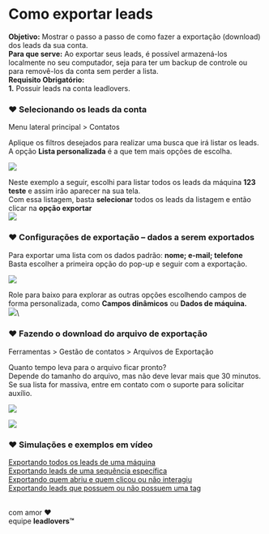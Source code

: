 # Como exportar leads

**Objetivo:** Mostrar o passo a passo de como fazer a exportação (download) dos leads da sua conta.\
**Para que serve:** Ao exportar seus leads, é possível armazená-los localmente no seu computador, seja para ter um backup de controle ou para removê-los da conta sem perder a lista.\
**Requisito Obrigatório:**\
**1.** Possuir leads na conta leadlovers.

### ♥ Selecionando os leads da conta <a href="#listar-leads" id="listar-leads"></a>

Menu lateral principal > Contatos&#x20;

Aplique os filtros desejados para realizar uma busca que irá listar os leads.\
A opção **Lista personalizada** é a que tem mais opções de escolha.

![](https://suporte.love/wp-content/uploads/2020/07/listar-leads.png)

Neste exemplo a seguir, escolhi para listar todos os leads da máquina **123 teste** e assim irão aparecer na sua tela.\
Com essa listagem, basta **selecionar** todos os leads da listagem e então clicar na **opção exportar**\
![](https://suporte.love/wp-content/uploads/2020/07/export.png)

### ♥ Configurações de exportação – dados a serem exportados <a href="#definindo-configuracoes" id="definindo-configuracoes"></a>

Para exportar uma lista com os dados padrão: **nome; e-mail; telefone** \
Basta escolher a primeira opção do pop-up e seguir com a exportação.

![](https://suporte.love/wp-content/uploads/2020/07/padrao.png)

Role para baixo para explorar as outras opções escolhendo campos de forma personalizada, como **Campos dinâmicos** ou **Dados de máquina.**\
![](https://suporte.love/wp-content/uploads/2020/07/personalizados.png)\


### ♥ Fazendo o download do arquivo de exportação <a href="#download-lista" id="download-lista"></a>

Ferramentas > Gestão de contatos > Arquivos de Exportação

Quanto tempo leva para o arquivo ficar pronto?\
Depende do tamanho do arquivo, mas não deve levar mais que 30 minutos.\
Se sua lista for massiva, entre em contato com o suporte para solicitar auxílio.

![](https://suporte.love/wp-content/uploads/2020/07/resgate-de-arquivos-2-300x216.png)

![](https://suporte.love/wp-content/uploads/2020/07/DOWNLOAD.png)

### ♥ Simulações e exemplos em vídeo <a href="#videos" id="videos"></a>

[Exportando todos os leads de uma máquina](https://www.loom.com/share/ca9da19b0b2744bcbd8235f21ec0f58c)\
[Exportando leads de uma sequência específica](https://www.loom.com/share/d5b2e53015fb4e198b42c447984cfe60)\
[Exportando quem abriu e quem clicou ou não interagiu](https://loom.com/share/efb60b2358bb4d258fd8103b4a1992a9)\
[Exportando leads que possuem ou não possuem uma tag](https://loom.com/share/cf9c390d688d4575bafc8266178ca10f)

\
com amor ❤\
equipe **leadlovers™**

